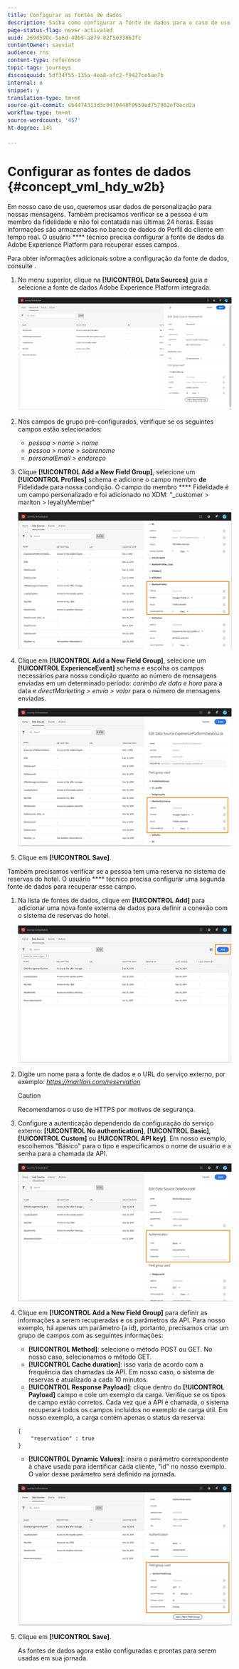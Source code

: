 ```yaml
---
title: Configurar as fontes de dados
description: Saiba como configurar a fonte de dados para o caso de uso avançado da jornada
page-status-flag: never-activated
uuid: 269d590c-5a6d-40b9-a879-02f5033863fc
contentOwner: sauviat
audience: rns
content-type: reference
topic-tags: journeys
discoiquuid: 5df34f55-135a-4ea8-afc2-f9427ce5ae7b
internal: n
snippet: y
translation-type: tm+mt
source-git-commit: eb4474313d3c0470448f9959ed757902ef0ecd2a
workflow-type: tm+mt
source-wordcount: '457'
ht-degree: 14%

---
```



# Configurar as fontes de dados {#concept_vml_hdy_w2b}

Em nosso caso de uso, queremos usar dados de personalização para nossas mensagens. Também precisamos verificar se a pessoa é um membro da fidelidade e não foi contatada nas últimas 24 horas. Essas informações são armazenadas no banco de dados do Perfil do cliente em tempo real. O usuário **** técnico precisa configurar a fonte de dados da Adobe Experience Platform para recuperar esses campos.

Para obter informações adicionais sobre a configuração da fonte de dados, consulte [](../datasource/about-data-sources.md).

1. No menu superior, clique na **[!UICONTROL Data Sources]** guia e selecione a fonte de dados Adobe Experience Platform integrada.

   ![](../assets/journey23.png)

1. Nos campos de grupo pré-configurados, verifique se os seguintes campos estão selecionados:

   * _pessoa > nome > nome_
   * _pessoa > nome > sobrenome_
   * _personalEmail > endereço_

1. Clique **[!UICONTROL Add a New Field Group]**, selecione um **[!UICONTROL Profiles]** schema e adicione o campo membro **de** Fidelidade para nossa condição. O campo do membro **** Fidelidade é um campo personalizado e foi adicionado no XDM: &quot;_customer > marlton > leyaltyMember&quot;

   ![](../assets/journeyuc2_6.png)

1. Clique em **[!UICONTROL Add a New Field Group]**, selecione um **[!UICONTROL ExperienceEvent]** schema e escolha os campos necessários para nossa condição quanto ao número de mensagens enviadas em um determinado período: _carimbo de data e hora_ para a data e _directMarketing > envia > valor_ para o número de mensagens enviadas.

   ![](../assets/journeyuc2_7.png)

1. Clique em **[!UICONTROL Save]**.

Também precisamos verificar se a pessoa tem uma reserva no sistema de reservas do hotel. O usuário **** técnico precisa configurar uma segunda fonte de dados para recuperar esse campo.

1. Na lista de fontes de dados, clique em **[!UICONTROL Add]** para adicionar uma nova fonte externa de dados para definir a conexão com o sistema de reservas do hotel.

   ![](../assets/journeyuc2_9.png)

1. Digite um nome para a fonte de dados e o URL do serviço externo, por exemplo: _https://marlton.com/reservation_

   >[!CAUTION]
   >
   >Recomendamos o uso de HTTPS por motivos de segurança.

1. Configure a autenticação dependendo da configuração do serviço externo: **[!UICONTROL No authentication]**, **[!UICONTROL Basic]**, **[!UICONTROL Custom]** ou **[!UICONTROL API key]**. Em nosso exemplo, escolhemos &quot;Básico&quot; para o tipo e especificamos o nome de usuário e a senha para a chamada da API.

   ![](../assets/journeyuc2_10.png)

1. Clique em **[!UICONTROL Add a New Field Group]** para definir as informações a serem recuperadas e os parâmetros da API. Para nosso exemplo, há apenas um parâmetro (a id), portanto, precisamos criar um grupo de campos com as seguintes informações:

   * **[!UICONTROL Method]**: selecione o método POST ou GET. No nosso caso, selecionamos o método GET.
   * **[!UICONTROL Cache duration]**: isso varia de acordo com a frequência das chamadas da API. Em nosso caso, o sistema de reservas é atualizado a cada 10 minutos.
   * **[!UICONTROL Response Payload]**: clique dentro do **[!UICONTROL Payload]** campo e cole um exemplo da carga. Verifique se os tipos de campo estão corretos. Cada vez que a API é chamada, o sistema recuperará todos os campos incluídos no exemplo de carga útil. Em nosso exemplo, a carga contém apenas o status da reserva:

   ```
   {
       "reservation" : true
   }
   ```

   * **[!UICONTROL Dynamic Values]**: insira o parâmetro correspondente à chave usada para identificar cada cliente, &quot;id&quot; no nosso exemplo. O valor desse parâmetro será definido na jornada.

   ![](../assets/journeyuc2_11.png)

1. Clique em **[!UICONTROL Save]**.

   As fontes de dados agora estão configuradas e prontas para serem usadas em sua jornada.
